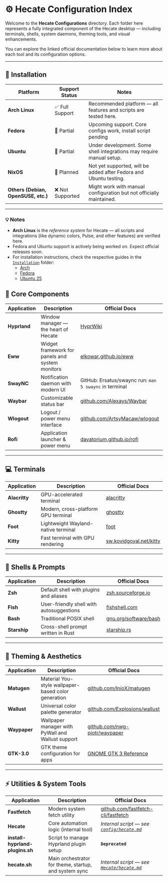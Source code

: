 # ⚙️ Hecate Configuration Index

Welcome to the **Hecate Configurations** directory.
Each folder here represents a fully integrated component of the Hecate desktop — including terminals, shells, system daemons, theming tools, and visual enhancements.

You can explore the linked official documentation below to learn more about each tool and its configuration options.

---

## 🧩 Installation

| Platform | Support Status | Notes |
|-----------|----------------|-------|
| **Arch Linux** | ✅ Full Support | Recommended platform — all features and scripts are tested here. |
| **Fedora** | 🧪 Partial | Upcoming support. Core configs work, install script pending |
| **Ubuntu** | 🧪 Partial | Under development. Some shell integrations may require manual setup. |
| **NixOS** | 🚧 Planned | Not yet supported, will be added after Fedora and Ubuntu testing. |
| **Others (Debian, OpenSUSE, etc.)** | ❌ Not Supported | Might work with manual configuration but not officially maintained. |

---

### 💡 Notes
- **Arch Linux** is the *reference system* for Hecate — all scripts and integrations (like dynamic colors, Pulse, and other features) are verified here.
- Fedora and Ubuntu support is actively being worked on. Expect official releases soon.
- For installation instructions, check the respective guides in the [`Installation`](../Installation) folder:
  - [Arch](../Installation/arch.md)
  - [Fedora](../Installation/fedora.md)
  - [Ubuntu 25](../Installation/ubuntu-25.md)

## 🧩 Core Components

| Application | Description | Official Docs |
|--------------|-------------|----------------|
| **Hyprland** | Window manager — the heart of Hecate | [HyprWiki](https://wiki.hypr.land/) |
| **Eww** | Widget framework for panels and system monitors | [elkowar.github.io/eww](https://elkowar.github.io/eww/configuration.html) |
| **SwayNC** | Notification daemon with modern UI | GitHub: Ersatus/swaync run: `man 5 swaync` in terminal |
| **Waybar** | Customizable status bar | [github.com/Alexays/Waybar](https://github.com/Alexays/Waybar/wiki/Configuration) |
| **Wlogout** | Logout / power menu interface | [github.com/ArtsyMacaw/wlogout](https://github.com/ArtsyMacaw/wlogout) |
| **Rofi** | Application launcher & power menu | [davatorium.github.io/rofi](https://davatorium.github.io/rofi/) |

---

## 💻 Terminals

| Application | Description | Official Docs |
|--------------|-------------|----------------|
| **Alacritty** | GPU-accelerated terminal | [alacritty](https://github.com/alacritty/alacritty/blob/master/docs/features.md) |
| **Ghostty** | Modern, cross-platform GPU terminal | [ghostty](https://ghostty.org/docs/config) |
| **Foot** | Lightweight Wayland-native terminal | [foot](https://codeberg.org/dnkl/foot#configuration) |
| **Kitty** | Fast terminal with GPU rendering | [sw.kovidgoyal.net/kitty](https://sw.kovidgoyal.net/kitty/overview/) |

---

## 🐚 Shells & Prompts

| Application | Description | Official Docs |
|--------------|-------------|----------------|
| **Zsh** | Default shell with plugins and aliases | [zsh.sourceforge.io](https://zsh.sourceforge.io/) |
| **Fish** | User-friendly shell with autosuggestions | [fishshell.com](https://fishshell.com/docs/current/) |
| **Bash** | Traditional POSIX shell | [gnu.org/software/bash](https://www.gnu.org/software/bash/manual/) |
| **Starship** | Cross-shell prompt written in Rust | [starship.rs](https://starship.rs/config/) |

---

## 🎨 Theming & Aesthetics

| Application | Description | Official Docs |
|--------------|-------------|----------------|
| **Matugen** | Material You-style wallpaper-based color generation | [github.com/InioX/matugen](https://github.com/InioX/matugen) |
| **Wallust** | Universal color palette generator | [github.com/Explosions/wallust](https://explosion-mental.codeberg.page/wallust/) |
| **Waypaper** | Wallpaper manager with PyWall and Wallust support | [github.com/nwg-piotr/waypaper](https://github.com/nwg-piotr/waypaper) |
| **GTK-3.0** | GTK theme configuration for apps | [GNOME GTK 3 Reference](https://docs.gtk.org/gtk3/) |

---

## ⚡ Utilities & System Tools

| Application | Description | Official Docs |
|--------------|-------------|----------------|
| **Fastfetch** | Modern system fetch utility | [github.com/fastfetch-cli/fastfetch](https://github.com/fastfetch-cli/fastfetch/wiki) |
| **Hecate** | Core automation logic (internal tool) | *Internal script — see [`config/hecate.md`](../Hecate/hecate.md)* |
| **install-hyprland-plugins.sh** | Script to manage Hyprland plugin setup | **`Deprecated`** |
| **hecate.sh** | Main orchestrator for theme, startup, and system sync | *Internal script — see [`Hecate/hecate.md`](../script/hecate.md)* |
